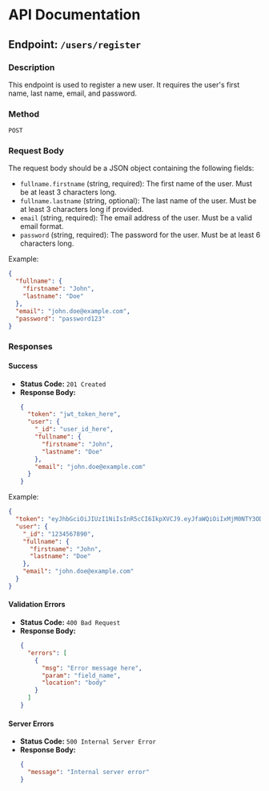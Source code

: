 # API Documentation

## Endpoint: `/users/register`

### Description

This endpoint is used to register a new user. It requires the user's first name, last name, email, and password.

### Method

`POST`

### Request Body

The request body should be a JSON object containing the following fields:

- `fullname.firstname` (string, required): The first name of the user. Must be at least 3 characters long.
- `fullname.lastname` (string, optional): The last name of the user. Must be at least 3 characters long if provided.
- `email` (string, required): The email address of the user. Must be a valid email format.
- `password` (string, required): The password for the user. Must be at least 6 characters long.

Example:

```json
{
  "fullname": {
    "firstname": "John",
    "lastname": "Doe"
  },
  "email": "john.doe@example.com",
  "password": "password123"
}
```

### Responses

#### Success

- **Status Code:** `201 Created`
- **Response Body:**
  ```json
  {
    "token": "jwt_token_here",
    "user": {
      "_id": "user_id_here",
      "fullname": {
        "firstname": "John",
        "lastname": "Doe"
      },
      "email": "john.doe@example.com"
    }
  }
  ```

Example:

```json
{
  "token": "eyJhbGciOiJIUzI1NiIsInR5cCI6IkpXVCJ9.eyJfaWQiOiIxMjM0NTY3ODkwIiwiaWF0IjoxNTE2MjM5MDIyfQ.SflKxwRJSMeKKF2QT4fwpMeJf36POk6yJV_adQssw5c",
  "user": {
    "_id": "1234567890",
    "fullname": {
      "firstname": "John",
      "lastname": "Doe"
    },
    "email": "john.doe@example.com"
  }
}
```

#### Validation Errors

- **Status Code:** `400 Bad Request`
- **Response Body:**
  ```json
  {
    "errors": [
      {
        "msg": "Error message here",
        "param": "field_name",
        "location": "body"
      }
    ]
  }
  ```

#### Server Errors

- **Status Code:** `500 Internal Server Error`
- **Response Body:**
  ```json
  {
    "message": "Internal server error"
  }
  ```
